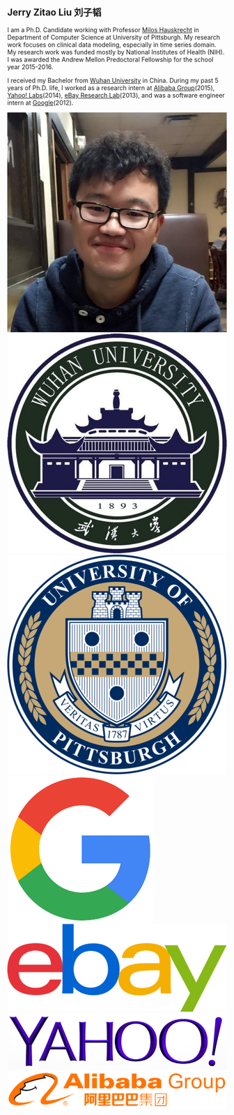 ## Jerry Zitao Liu 刘子韬

I am a Ph.D. Candidate working with Professor [Milos Hauskrecht](http://people.cs.pitt.edu/~milos/) in Department of Computer Science at University of Pittsburgh. My research work focuses on clinical data modeling, especially in time series domain. My research work was funded mostly by National Institutes of Health (NIH). I was awarded the Andrew Mellon Predoctoral Fellowship for the school year 2015-2016.

<!--I thrill to develop machine learning and data mining algorithmic solutions with theoretical guarantees to real-world problems from noisy, large-scale, heterogeneous and sparse data. -->

I received my Bachelor from [Wuhan University](http://en.whu.edu.cn/) in China. During my past 5 years of Ph.D. life, I worked as a research intern at [Alibaba Group](http://data.alibaba.com/)(2015), [Yahoo! Labs](http://labs.yahoo.com/)(2014), [eBay Research Lab](http://labs.ebay.com/)(2013), and was a software engineer intern at [Google](http://www.google.com/)(2012).

<div class="py2 index-footer">
  <img src="/images/index/me.jpeg" alt="Jerry Zitao Liu" class="index-avatar-me" />
  <img src="/images/index/whu_logo.png" alt="Wuhan University" class="index-avatar" />
  <img src="/images/index/pitt_logo.png" alt="University of Pittsburgh" class="index-avatar" />
  <img src="/images/index/google_logo.png" alt="Google" class="index-avatar" />
</div>

<div class="py2 index-footer">
  <img src="/images/index/ebay_logo.png" alt="eBay Research Lab" class="index-avatar-long-ebay" />
  <img src="/images/index/yahoo_logo.png" alt="Yahoo! Labs" class="index-avatar-long" />
  <img src="/images/index/alibaba_logo.png" alt="Alibaba" class="index-avatar-long" />
</div>

